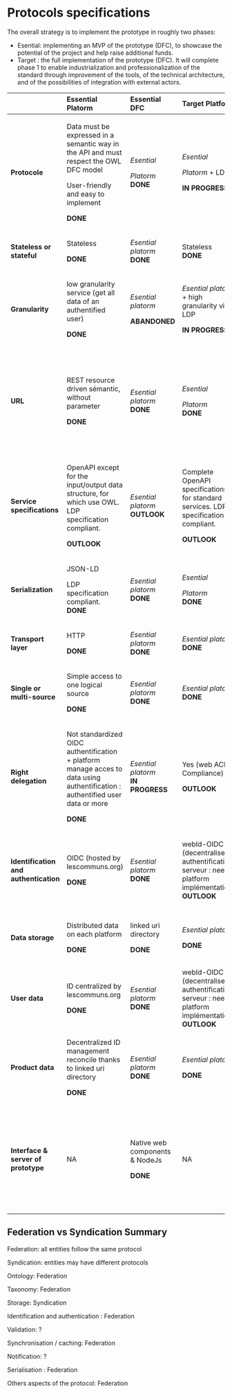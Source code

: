 # Protocols specifications

The overall strategy is to implement the prototype in roughly two phases:

* Esential: implementing an MVP of the prototype \(DFC\), to showcase the potential of the project and help raise additional funds.
* Target : the full implementation of the prototype \(DFC\). It will complete phase 1 to enable industrialization and professionalization of the standard through improvement of the tools, of the technical architecture, and of the possibilities of integration with external actors.

<table>
  <thead>
    <tr>
      <th style="text-align:left"></th>
      <th style="text-align:left">Essential Platorm</th>
      <th style="text-align:left">Essential DFC</th>
      <th style="text-align:left">Target Platform</th>
      <th style="text-align:left">Target DFC</th>
    </tr>
  </thead>
  <tbody>
    <tr>
      <td style="text-align:left"><b>Protocole</b>
      </td>
      <td style="text-align:left">
        <p>Data must be expressed in a semantic way in the API and must respect the
          OWL DFC model</p>
        <p>User-friendly and easy to implement</p>
        <p><b>DONE</b>
        </p>
      </td>
      <td style="text-align:left">
        <p><em>Esential </em>
        </p>
        <p><em>Platorm </em><b>DONE</b>
        </p>
      </td>
      <td style="text-align:left">
        <p><em>Esential </em>
        </p>
        <p><em>Platorm</em> + LDP</p>
        <p><b>IN PROGRESS</b>
        </p>
      </td>
      <td style="text-align:left">
        <p><em>Esential </em>
        </p>
        <p><em>DFC + </em>Full Semantic protocol (LDP + SPARQL)</p>
        <p><b>DONE</b>
        </p>
      </td>
    </tr>
    <tr>
      <td style="text-align:left"><b>Stateless or stateful</b>
      </td>
      <td style="text-align:left">
        <p>Stateless</p>
        <p><b>DONE</b>
        </p>
      </td>
      <td style="text-align:left"><em>Esential platorm<br /></em><b>DONE</b>
      </td>
      <td style="text-align:left">Stateless<em><br /></em><b>DONE</b>
      </td>
      <td style="text-align:left"><em>Target Platform<br /></em><b>DONE</b>
      </td>
    </tr>
    <tr>
      <td style="text-align:left"><b>Granularity</b>
      </td>
      <td style="text-align:left">
        <p>low granularity service (get all data of an authentified user)</p>
        <p><b>DONE</b>
        </p>
      </td>
      <td style="text-align:left">
        <p><em>Esential platorm</em>
        </p>
        <p><b>ABANDONED</b>
        </p>
      </td>
      <td style="text-align:left">
        <p><em>Esential platorm </em>+ high granularity via LDP</p>
        <p><b> IN PROGRESS</b>
        </p>
      </td>
      <td style="text-align:left">
        <p>high granularity via LDP</p>
        <p><b>DONE</b>
        </p>
      </td>
    </tr>
    <tr>
      <td style="text-align:left"><b>URL</b>
      </td>
      <td style="text-align:left">
        <p>REST resource driven s&#xE9;mantic, without parameter</p>
        <p><b>DONE</b>
        </p>
      </td>
      <td style="text-align:left"><em>Esential platorm<br /></em><b>DONE</b>
      </td>
      <td style="text-align:left">
        <p><em>Esential </em>
        </p>
        <p><em>Platorm</em> 
          <br /><b>DONE</b>
        </p>
      </td>
      <td style="text-align:left">
        <p><em>Target DFC </em>+</p>
        <p>parameters enabling queries (SPARQL or HyperGraphQL)</p>
        <p>SPARQL : <b>DONE</b>
          <br />HyperGraphQL : <b>OUTLOOK</b>
        </p>
      </td>
    </tr>
    <tr>
      <td style="text-align:left"><b>Service specifications</b>
      </td>
      <td style="text-align:left">
        <p>OpenAPI except for the input/output data structure, for which use OWL.
          LDP specification compliant.</p>
        <p><b>OUTLOOK</b>
        </p>
      </td>
      <td style="text-align:left"><em>Esential platorm<br /></em><b>OUTLOOK</b>
      </td>
      <td style="text-align:left">
        <p>Complete OpenAPI specifications for standard services. LDP specification
          compliant.</p>
        <p><b>OUTLOOK</b>
        </p>
      </td>
      <td style="text-align:left">
        <p>SPARQL spec for high granularity service by Query</p>
        <p><b>OUTLOOK</b>
        </p>
      </td>
    </tr>
    <tr>
      <td style="text-align:left"><b>Serialization</b>
      </td>
      <td style="text-align:left">
        <p>JSON-LD</p>
        <p>LDP specification compliant.
          <br /><b>DONE</b>
        </p>
        <p></p>
      </td>
      <td style="text-align:left"><em>Esential platorm<br /></em><b>DONE</b>
      </td>
      <td style="text-align:left">
        <p><em>Esential </em>
        </p>
        <p><em>Platorm</em> 
          <br /><b>DONE</b>
        </p>
      </td>
      <td style="text-align:left">
        <p><em>Esential DFC</em> + JSON-LD in the data attribute if HyperGraphQL</p>
        <p><b>OUTLOOK</b>
        </p>
      </td>
    </tr>
    <tr>
      <td style="text-align:left"><b>Transport layer</b>
      </td>
      <td style="text-align:left">
        <p>HTTP</p>
        <p><b>DONE</b>
        </p>
      </td>
      <td style="text-align:left"><em>Esential platorm<br /></em><b>DONE</b>
      </td>
      <td style="text-align:left"><em>Esential platorm<br /></em><b>DONE</b>
      </td>
      <td style="text-align:left"><em>Esential DFC<br /></em><b>DONE</b>
      </td>
    </tr>
    <tr>
      <td style="text-align:left"><b>Single or multi-source</b>
      </td>
      <td style="text-align:left">
        <p>Simple access to one logical source</p>
        <p><b>DONE</b>
        </p>
      </td>
      <td style="text-align:left"><em>Esential platorm<br /></em><b>DONE</b>
      </td>
      <td style="text-align:left"><em>Esential platorm<br /></em><b>DONE</b>
      </td>
      <td style="text-align:left">
        <p>Query on multiple sources</p>
        <p><b>OUTLOOK</b>
        </p>
      </td>
    </tr>
    <tr>
      <td style="text-align:left"><b>Right delegation</b>
      </td>
      <td style="text-align:left">
        <p>Not standardized
          <br />OIDC authentification + platform manage acces to data using authentification
          : authentified user data or more</p>
        <p><b>DONE</b>
        </p>
      </td>
      <td style="text-align:left"><em>Esential platorm<br /></em><b>IN PROGRESS</b>
      </td>
      <td style="text-align:left">
        <p>Yes (web ACL Compliance)</p>
        <p><b>OUTLOOK</b>
        </p>
      </td>
      <td style="text-align:left">
        <p>Yes (web ACL implementation)</p>
        <p><b>OUTLOOK</b>
        </p>
      </td>
    </tr>
    <tr>
      <td style="text-align:left"><b>Identification and authentication</b>
      </td>
      <td style="text-align:left">
        <p>OIDC (hosted by lescommuns.org)</p>
        <p><b>DONE</b>
        </p>
      </td>
      <td style="text-align:left"><em>Esential platorm<br /></em><b>DONE</b>
      </td>
      <td style="text-align:left">
        <p>webId-OIDC (decentralised authentification serveur : need platform impl&#xE9;mentation)
          <br
          /><b>OUTLOOK</b>
        </p>
        <p></p>
      </td>
      <td style="text-align:left"><em>Target Platform<br /></em><b>OUTLOOK</b>
      </td>
    </tr>
    <tr>
      <td style="text-align:left"><b>Data storage</b>
      </td>
      <td style="text-align:left">
        <p>Distributed data on each platform</p>
        <p><b>DONE</b>
        </p>
      </td>
      <td style="text-align:left">
        <p>linked uri directory</p>
        <p><b>DONE</b>
        </p>
      </td>
      <td style="text-align:left">
        <p><em>Esential platorm</em>
        </p>
        <p><b>DONE</b>
        </p>
      </td>
      <td style="text-align:left">
        <p><em>Esential DFC</em> +semantic cache</p>
        <p><b>IN PROGRESS</b>
        </p>
      </td>
    </tr>
    <tr>
      <td style="text-align:left"><b>User data</b>
      </td>
      <td style="text-align:left">
        <p>ID centralized by lescommuns.org</p>
        <p><b>DONE</b>
        </p>
      </td>
      <td style="text-align:left"><em>Esential platorm<br /></em><b>DONE</b>
      </td>
      <td style="text-align:left">webId-OIDC (decentralised authentification serveur : need platform impl&#xE9;mentation)
        <br
        /><b>OUTLOOK</b>
      </td>
      <td style="text-align:left"><em>Target Platform<br /></em><b>OUTLOOK</b>
      </td>
    </tr>
    <tr>
      <td style="text-align:left"><b>Product data</b>
      </td>
      <td style="text-align:left">
        <p>Decentralized ID management reconcile thanks to linked uri directory</p>
        <p><b>DONE</b>
        </p>
      </td>
      <td style="text-align:left"><em>Esential platorm<br /></em><b>DONE</b>
      </td>
      <td style="text-align:left">
        <p><em>Esential platorm</em>
        </p>
        <p><b>DONE</b>
        </p>
      </td>
      <td style="text-align:left">
        <p><em>Esential DFC</em>
        </p>
        <p><b>DONE</b>
        </p>
      </td>
    </tr>
    <tr>
      <td style="text-align:left"><b>Interface &amp; server of prototype</b>
      </td>
      <td style="text-align:left">NA</td>
      <td style="text-align:left">
        <p>Native web components &amp; NodeJs</p>
        <p><b>DONE</b>
        </p>
      </td>
      <td style="text-align:left">NA</td>
      <td style="text-align:left">
        <p>Semantic Serveur (Semapps)</p>
        <p>Interface could be React OR Startin&#x2019;blox</p>
        <p>server : <b>DONE</b>
          <br />interface : <b>OUTLOOK</b>
        </p>
      </td>
    </tr>
  </tbody>
</table>

## Federation vs Syndication Summary

Federation: all entities follow the same protocol

Syndication: entities may have different protocols

Ontology: Federation

Taxonomy: Federation

Storage: Syndication

Identification and authentication : Federation

Validation: ?

Synchronisation / caching: Federation

Notification: ?

Serialisation : Federation

Others aspects of the protocol: Federation

